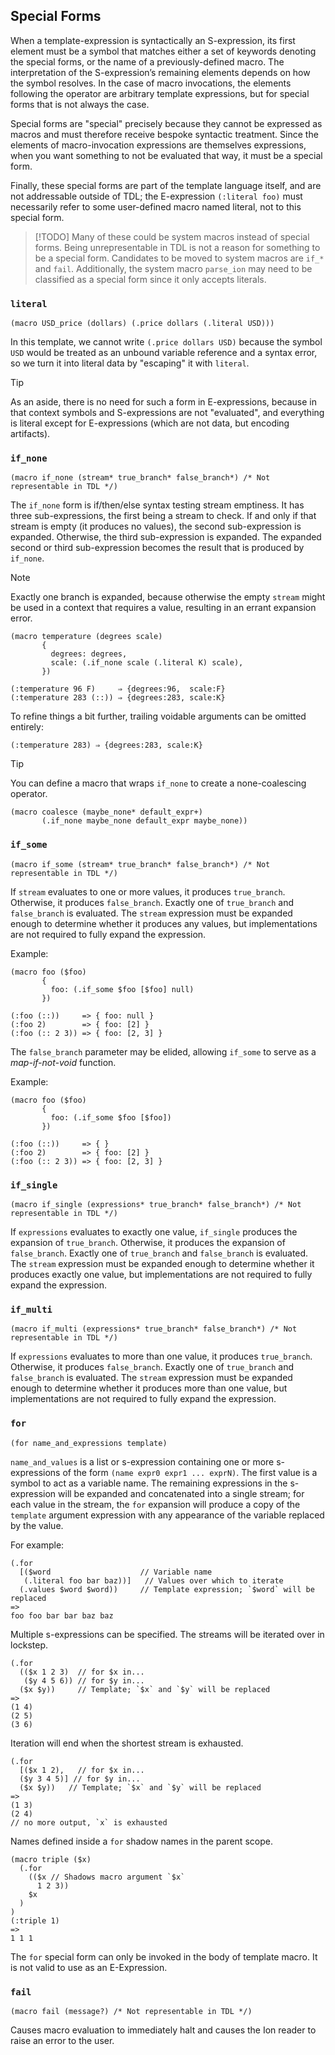 ## Special Forms

When a template-expression is syntactically an S-expression, its first element must be a symbol that matches either a 
set of keywords denoting the special forms, or the name of a previously-defined macro.
The interpretation of the S-expression’s remaining elements depends on how the symbol resolves.
In the case of macro invocations, the elements following the operator are arbitrary template expressions, but for special forms that is not always the case.

Special forms are "special" precisely because they cannot be expressed as macros and must therefore receive bespoke syntactic treatment.
Since the elements of macro-invocation expressions are themselves expressions, when you want something to not be evaluated that way, it must be a special form.

Finally, these special forms are part of the template language itself, and are not addressable outside of TDL;
the E-expression `(:literal foo)` must necessarily refer to some user-defined macro named literal, not to this special form.


> [!TODO]
> Many of these could be system macros instead of special forms. Being unrepresentable in TDL is not a reason for something
> to be a special form.
> Candidates to be moved to system macros are `if_*` and `fail`.
> Additionally, the system macro `parse_ion` may need to be classified as a special form since it only accepts literals.

### `literal`

```ion
(macro USD_price (dollars) (.price dollars (.literal USD)))
```
In this template, we cannot write `(.price dollars USD)` because the symbol `USD` would be treated as an unbound variable reference and a syntax error, so we turn it into literal data by "escaping" it with `literal`.

> [!TIP] 
> As an aside, there is no need for such a form in E-expressions, because in that context symbols and S-expressions are not "evaluated", and everything is literal except for E-expressions (which are not data, but encoding artifacts).

### `if_none`

```ion
(macro if_none (stream* true_branch* false_branch*) /* Not representable in TDL */)
```

The `if_none` form is if/then/else syntax testing stream emptiness.
It has three sub-expressions, the first being a stream to check. 
If and only if that stream is empty (it produces no values), the second sub-expression is expanded.
Otherwise, the third sub-expression is expanded. 
The expanded second or third sub-expression becomes the result that is produced by `if_none`.

> [!Note]
> Exactly one branch is expanded, because otherwise the empty `stream` might be used in a context that requires a value, resulting in an errant expansion error.

```ion
(macro temperature (degrees scale) 
       {
         degrees: degrees, 
         scale: (.if_none scale (.literal K) scale),
       })
```
```ion
(:temperature 96 F)     ⇒ {degrees:96,  scale:F}
(:temperature 283 (::)) ⇒ {degrees:283, scale:K}
```

To refine things a bit further, trailing voidable arguments can be omitted entirely:
```ion
(:temperature 283) ⇒ {degrees:283, scale:K}
```

> [!TIP]
> You can define a macro that wraps `if_none` to create a none-coalescing operator.
> ```ion
> (macro coalesce (maybe_none* default_expr+) 
>        (.if_none maybe_none default_expr maybe_none))
> ```

### `if_some`

```ion
(macro if_some (stream* true_branch* false_branch*) /* Not representable in TDL */)
```

If `stream` evaluates to one or more values, it produces `true_branch`. Otherwise, it produces `false_branch`.
Exactly one of `true_branch` and `false_branch` is evaluated.
The `stream` expression must be expanded enough to determine whether it produces any values, but implementations are not required to fully expand the expression. 

Example:
```ion
(macro foo ($foo)
       {
         foo: (.if_some $foo [$foo] null)
       })
```

```ion
(:foo (::))     => { foo: null }
(:foo 2)        => { foo: [2] }
(:foo (:: 2 3)) => { foo: [2, 3] }
```

The `false_branch` parameter may be elided, allowing `if_some` to serve as a _map-if-not-void_ function.

Example:
```ion
(macro foo ($foo)
       {
         foo: (.if_some $foo [$foo])
       })
```

```ion
(:foo (::))     => { }
(:foo 2)        => { foo: [2] }
(:foo (:: 2 3)) => { foo: [2, 3] }
```

### `if_single`

```ion
(macro if_single (expressions* true_branch* false_branch*) /* Not representable in TDL */)
```

If `expressions` evaluates to exactly one value, `if_single` produces the expansion of `true_branch`. Otherwise, it produces the expansion of `false_branch`.
Exactly one of `true_branch` and `false_branch` is evaluated.
The `stream` expression must be expanded enough to determine whether it produces exactly one value, but implementations are not required to fully expand the expression.

### `if_multi`

```ion
(macro if_multi (expressions* true_branch* false_branch*) /* Not representable in TDL */)
```

If `expressions` evaluates to more than one value, it produces `true_branch`. Otherwise, it produces `false_branch`.
Exactly one of `true_branch` and `false_branch` is evaluated.
The `stream` expression must be expanded enough to determine whether it produces more than one value, but implementations are not required to fully expand the expression.

### `for`

```ion
(for name_and_expressions template)
```

`name_and_values` is a list or s-expression containing one or more s-expressions of the form `(name expr0 expr1 ... exprN)`.
The first value is a symbol to act as a variable name. 
The remaining expressions in the s-expression will be expanded and concatenated into a single stream; for each value in the stream, the `for` expansion will produce a copy of the `template` argument expression with any appearance of the variable replaced by the value.

For example:

```ion
(.for
  [($word                    // Variable name
   (.literal foo bar baz))]   // Values over which to iterate
  (.values $word $word))     // Template expression; `$word` will be replaced
=>
foo foo bar bar baz baz
```

Multiple s-expressions can be specified. The streams will be iterated over in lockstep.

```ion
(.for
  (($x 1 2 3)  // for $x in...
   ($y 4 5 6)) // for $y in...
  ($x $y))     // Template; `$x` and `$y` will be replaced
=>
(1 4)
(2 5)
(3 6)
```
Iteration will end when the shortest stream is exhausted.
```ion
(.for
  [($x 1 2),   // for $x in...
  ($y 3 4 5)] // for $y in...
  ($x $y))   // Template; `$x` and `$y` will be replaced
=>
(1 3)
(2 4)
// no more output, `x` is exhausted
```

Names defined inside a `for` shadow names in the parent scope.

```ion
(macro triple ($x)
  (.for
    (($x // Shadows macro argument `$x`
      1 2 3))
    $x
  )
)
(:triple 1)
=>
1 1 1
```

The `for` special form can only be invoked in the body of template macro. It is not valid to use as an E-Expression.

### `fail`

```ion
(macro fail (message?) /* Not representable in TDL */)
```

Causes macro evaluation to immediately halt and causes the Ion reader to raise an error to the user. 
